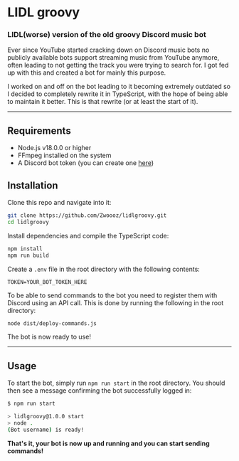 # LIDL groovy

### LIDL(worse) version of the old groovy Discord music bot

Ever since YouTube started cracking down on Discord music bots no publicly available bots support streaming music from YouTube anymore, often leading to not getting the track you were trying to search for. I got fed up with this and created a bot for mainly this purpose.

I worked on and off on the bot leading to it becoming extremely outdated so I decided to completely rewrite it in TypeScript, with the hope of being able to maintain it better. This is that rewrite (or at least the start of it).

---

## Requirements

- Node.js v18.0.0 or higher
- FFmpeg installed on the system
- A Discord bot token (you can create one [here](https://discord.com/developers/applications))

## Installation

Clone this repo and navigate into it:

```bash
git clone https://github.com/Zwoooz/lidlgroovy.git
cd lidlgroovy
```

Install dependencies and compile the TypeScript code:

```bash
npm install
npm run build
```

Create a `.env` file in the root directory with the following contents:

```.env
TOKEN=YOUR_BOT_TOKEN_HERE
```

To be able to send commands to the bot you need to register them with Discord using an API call. This is done by running the following in the root directory:

```bash
node dist/deploy-commands.js
```

The bot is now ready to use!

---

## Usage

To start the bot, simply run `npm run start` in the root directory. You should then see a message confirming the bot successfully logged in:

```bash
$ npm run start

> lidlgroovy@1.0.0 start
> node .
(Bot username) is ready!
```

**That's it, your bot is now up and running and you can start sending commands!**
